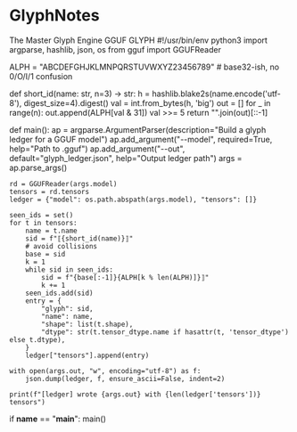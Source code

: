 # GlyphNotes
The Master Glyph Engine GGUF GLYPH
#!/usr/bin/env python3
import argparse, hashlib, json, os
from gguf import GGUFReader

ALPH = "ABCDEFGHJKLMNPQRSTUVWXYZ23456789"  # base32-ish, no 0/O/I/1 confusion

def short_id(name: str, n=3) -> str:
    h = hashlib.blake2s(name.encode('utf-8'), digest_size=4).digest()
    val = int.from_bytes(h, 'big')
    out = []
    for _ in range(n):
        out.append(ALPH[val & 31])
        val >>= 5
    return "".join(out)[::-1]

def main():
    ap = argparse.ArgumentParser(description="Build a glyph ledger for a GGUF model")
    ap.add_argument("--model", required=True, help="Path to .gguf")
    ap.add_argument("--out", default="glyph_ledger.json", help="Output ledger path")
    args = ap.parse_args()

    rd = GGUFReader(args.model)
    tensors = rd.tensors
    ledger = {"model": os.path.abspath(args.model), "tensors": []}

    seen_ids = set()
    for t in tensors:
        name = t.name
        sid = f"⟦{short_id(name)}⟧"
        # avoid collisions
        base = sid
        k = 1
        while sid in seen_ids:
            sid = f"{base[:-1]}{ALPH[k % len(ALPH)]}⟧"
            k += 1
        seen_ids.add(sid)
        entry = {
            "glyph": sid,
            "name": name,
            "shape": list(t.shape),
            "dtype": str(t.tensor_dtype.name if hasattr(t, 'tensor_dtype') else t.dtype),
        }
        ledger["tensors"].append(entry)

    with open(args.out, "w", encoding="utf-8") as f:
        json.dump(ledger, f, ensure_ascii=False, indent=2)

    print(f"[ledger] wrote {args.out} with {len(ledger['tensors'])} tensors")

if __name__ == "__main__":
    main()
